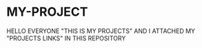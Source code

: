 # MY-PROJECT
HELLO EVERYONE "THIS IS MY PROJECTS" AND I ATTACHED MY "PROJECTS LINKS" IN THIS REPOSITORY
